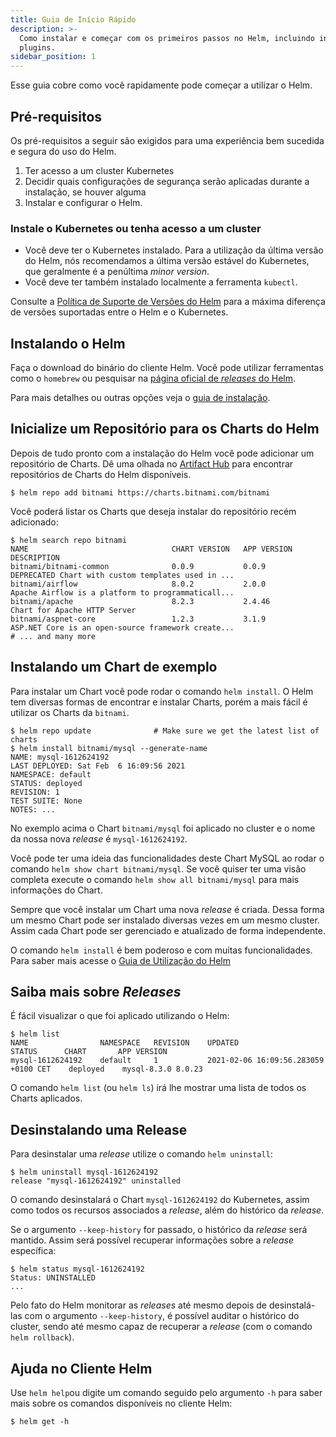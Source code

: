 ```yaml
---
title: Guia de Início Rápido
description: >-
  Como instalar e começar com os primeiros passos no Helm, incluindo instruções para Distros, Perguntas Frequentes e
  plugins.
sidebar_position: 1
---
```


Esse guia cobre como você rapidamente pode começar a utilizar o Helm.

## Pré-requisitos

Os pré-requisitos a seguir são exigidos para uma experiência bem sucedida e segura
do uso do Helm.

1. Ter acesso a um cluster Kubernetes
2. Decidir quais configurações de segurança serão aplicadas durante a instalação,
se houver alguma
3. Instalar e configurar o Helm.

### Instale o Kubernetes ou tenha acesso a um cluster

- Você deve ter o Kubernetes instalado. Para a utilização da última versão do Helm,
  nós recomendamos a última versão estável do Kubernetes, que geralmente é a penúltima
  _minor version_.
- Você deve ter também instalado localmente a ferramenta `kubectl`.

Consulte a [Política de Suporte de Versões do Helm](https://helm.sh/docs/topics/version_skew/)
para a máxima diferença de versões suportadas entre o Helm e o Kubernetes.

## Instalando o Helm

Faça o download do binário do cliente Helm. Você pode utilizar ferramentas
como o `homebrew` ou pesquisar na [página oficial de _releases_ do Helm](https://github.com/helm/helm/releases).

Para mais detalhes ou outras opções veja o [guia de instalação](/intro/install.md).

## Inicialize um Repositório para os Charts do Helm

Depois de tudo pronto com a instalação do Helm você pode adicionar um repositório
de Charts. Dê uma olhada no [Artifact Hub](https://artifacthub.io/packages/search?kind=0)
para encontrar repositórios de Charts do Helm disponíveis.

```console
$ helm repo add bitnami https://charts.bitnami.com/bitnami
```

Você poderá listar os Charts que deseja instalar do repositório recém adicionado:

```console
$ helm search repo bitnami
NAME                             	CHART VERSION	APP VERSION  	DESCRIPTION
bitnami/bitnami-common           	0.0.9        	0.0.9        	DEPRECATED Chart with custom templates used in ...
bitnami/airflow                  	8.0.2        	2.0.0        	Apache Airflow is a platform to programmaticall...
bitnami/apache                   	8.2.3        	2.4.46       	Chart for Apache HTTP Server
bitnami/aspnet-core              	1.2.3        	3.1.9        	ASP.NET Core is an open-source framework create...
# ... and many more
```

## Instalando um Chart de exemplo

Para instalar um Chart você pode rodar o comando `helm install`. O Helm
tem diversas formas de encontrar e instalar Charts, porém a mais fácil é utilizar
os Charts da `bitnami`.

```console
$ helm repo update              # Make sure we get the latest list of charts
$ helm install bitnami/mysql --generate-name
NAME: mysql-1612624192
LAST DEPLOYED: Sat Feb  6 16:09:56 2021
NAMESPACE: default
STATUS: deployed
REVISION: 1
TEST SUITE: None
NOTES: ...
```

No exemplo acima o Chart `bitnami/mysql` foi aplicado no cluster e o
nome da nossa nova _release_ é `mysql-1612624192`.

Você pode ter uma ideia das funcionalidades deste Chart MySQL ao rodar o comando
`helm show chart bitnami/mysql`. Se você quiser ter uma visão completa execute o
comando `helm show all bitnami/mysql` para mais informações do Chart.

Sempre que você instalar um Chart uma nova _release_ é criada. Dessa forma um mesmo
Chart pode ser instalado diversas vezes em um mesmo cluster. Assim cada Chart pode
ser gerenciado e atualizado de forma independente.

O comando `helm install` é bem poderoso e com muitas funcionalidades. Para saber
mais acesse o [Guia de Utilização do Helm](/intro/using_helm.md)

## Saiba mais sobre _Releases_

É fácil visualizar o que foi aplicado utilizando o Helm:

```console
$ helm list
NAME            	NAMESPACE	REVISION	UPDATED                             	STATUS  	CHART      	APP VERSION
mysql-1612624192	default  	1       	2021-02-06 16:09:56.283059 +0100 CET	deployed	mysql-8.3.0	8.0.23
```

O comando `helm list` (ou `helm ls`) irá lhe mostrar uma lista de todos os Charts
aplicados.

## Desinstalando uma Release

Para desinstalar uma _release_ utilize o comando `helm uninstall`:

```console
$ helm uninstall mysql-1612624192
release "mysql-1612624192" uninstalled
```

O comando desinstalará o Chart `mysql-1612624192` do Kubernetes, assim como
todos os recursos associados a _release_, além  do histórico da _release_.

Se o argumento `--keep-history` for passado, o histórico da _release_ será mantido.
Assim será possível recuperar informações sobre a _release_ específica:

```console
$ helm status mysql-1612624192
Status: UNINSTALLED
...
```

Pelo fato do Helm monitorar as _releases_ até mesmo depois de desinstalá-las com
o argumento `--keep-history`, é possível auditar o histórico do cluster,
sendo até mesmo capaz de recuperar a _release_ (com o comando `helm rollback`).

## Ajuda no Cliente Helm

Use `helm help`ou digite um comando seguido pelo argumento `-h`
para saber mais sobre os comandos disponíveis no cliente Helm:

```console
$ helm get -h
```
